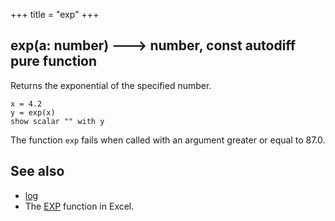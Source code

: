 +++
title = "exp"
+++

## exp(a: number) 🡒 number, const autodiff pure function

Returns the exponential of the specified number.

```envision
x = 4.2
y = exp(x)
show scalar "" with y
```

The function `exp` fails when called with an argument greater or equal to 87.0.

## See also

* [log](../../jkl/log/)
* The [EXP](https://support.office.com/en-us/article/exp-function-c578f034-2c45-4c37-bc8c-329660a63abe) function in Excel.
